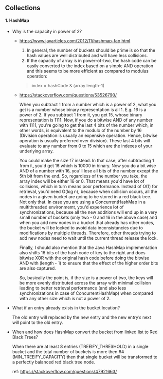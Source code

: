 ## Collections

#### 1. HashMap

  - Why is the capacity in power of 2?
  
      - https://www.javarticles.com/2012/11/hashmap-faq.html
        1. In general, the number of buckets should be prime is so that the hash values are well distributed and will have less collisions.
        2. If the capacity of array is in power-of-two, the hash code can be easily converted to the index based on a simple AND operation and this seems to be more efficient as compared to modulus operation:
         > index =  hashCode & (array length-1)
    
      - https://stackoverflow.com/questions/53526790/
    
        When you subtract 1 from a number which is a power of 2, what you get is a number whose binary representation is all 1. E.g. 16 is a power of 2. If you subtract 1 from it, you get 15, whose binary representation is 1111. Now, if you do a bitwise AND of any number with 1111, you're going to get the last 4 bits of the number which, in other words, is equivalent to the modulo of the number by 16 (Division operation is usually an expensive operation. Hence, bitwise operation is usually preferred over division). These last 4 bits will evaluate to any number from 0 to 15 which are the indexes of your underlying array.
      
        You could make the size 17 instead. In that case, after subtracting 1 from it, you'd get 16 which is 10000 in binary. Now you do a bit wise AND of a number with 16, you'll lose all bits of the number except the 5th bit from the end. So, regardless of the number you take, the array index will be either 16 or 0. That means you'd have lot of collisions, which in turn means poor performance. Instead of O(1) for retrieval, you'd need O(log n), because when collision occurs, all the nodes in a given bucket are going to be stored in a red black tree. Not only that. In case you are using a ConcurrentHashMap in a multithreaded environmemt, you'd experience lot of synchronizations, because all the new additions will end up in a very small number of buckets (only two - 0 and 16 in the above case) and when you add new nodes in a bucket that already has other nodes, the bucket will be locked to avoid data inconsistancies due to modifications by multiple threads. Therefore, other threads trying to add new nodes need to wait until the current thread release the lock.
         
        Finally, I should also mention that the Java HashMap implementation also shifts 16 bits of the hash code of key to the right and does bitwise XOR with the original hash code before doing the bitwise AND with (length - 1) to ensure that the effect of the higher order bits are also captured.
          
        So, basically the point is, if the size is a power of two, the keys will be more evenly distributed across the array with minimal collision leading to better retrieval performance (and also less synchronizations in case of ConcurrentHashMap) when compared with any other size which is not a power of 2.
      
  - What if an entry already exists in the bucket location?
    
    The old entry will replaced by the new entry and the new entry’s next will point to the old entry.
    
  - When and how does HashMap convert the bucket from linked list to Red Black Trees?

    When there are at least 8 entries (TREEIFY_THRESHOLD) in a single bucket and the total number of buckets is more then 64 (MIN_TREEIFY_CAPACITY) then that single bucket will be transformed to a perfectly balanced red black tree node.
    
    ref: https://stackoverflow.com/questions/47921663/



